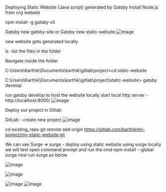 Deploying Static Website (Java script) generated by Gatsby
Install Node.js from org website

npm install -g gatsby-cli

Gatsby new gatsby-site
or 
Gatsby new static-website
![image](https://github.com/user-attachments/assets/9d76f36d-3716-4cfb-9fbf-52f2b7048392)

new website gets generated locally 

ls -list the files in the folder

Navigate inside the folder

 C:\Users\Karthik\Documents\karthik\gitlab\project>cd static-website

C:\Users\Karthik\Documents\karthik\gitlab\project\static-website>  gatsby develop

run gatsby develop to host the website locally
start local http server - http://localhost:8000/
![image](https://github.com/user-attachments/assets/e9181b4e-7f1a-44c8-9c44-6ecf2bc693d8)


Deploy our project in Gitlab 

GitLab - create new project
![image](https://github.com/user-attachments/assets/c9a05d7c-040c-4886-b50a-6bdc3b55b974)

cd existing_repo
git remote add origin https://gitlab.com/karthikrkh-project/my-static-website.git

We can use Surge =>
surge - deploy using static website using surge
locally we will test
open command prompt and run the cmd
npm install --global surge 
now run surge as below

![image](https://github.com/user-attachments/assets/8ecbabc8-6886-48a9-9c54-d05e68c17fa1)

![image](https://github.com/user-attachments/assets/6f2c9e34-0515-4218-870a-c4e2c581ffee)


![image](https://github.com/user-attachments/assets/7379af90-f9e5-49d8-ac8c-b6332291936e)
![image](https://github.com/user-attachments/assets/ebef2380-e117-4fcb-9ee1-10197f8e70a0)

